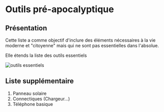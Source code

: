 # Outils pré-apocalyptique

## Présentation

Cette liste a comme objectif d'inclure des éléments nécessaires à la vie moderne et "citoyenne" mais qui ne sont pas essentielles dans l'absolue.

Elle étends la liste des outils essentiels

![outils essentiels](./Les%20outils%20essentiels)

## Liste supplémentaire

1. Panneau solaire
2. Connectiques (Chargeur...)
3. Téléphone basique